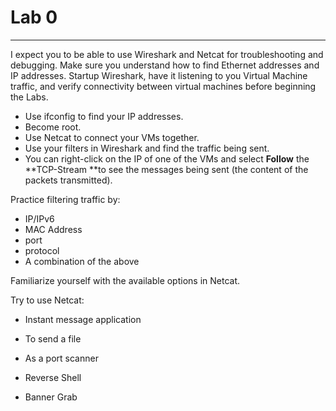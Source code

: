# **Lab 0**

---

I expect you to be able to use Wireshark and Netcat for troubleshooting and debugging. Make sure you understand how to find Ethernet addresses and IP addresses. Startup Wireshark, have it listening to you Virtual Machine traffic, and verify connectivity between virtual machines before beginning the Labs.

* Use ifconfig to find your IP addresses.
* Become root.
* Use Netcat to connect your VMs together. 
* Use your filters in Wireshark and find the traffic being sent. 
* You can right-click on the IP of one of the VMs and select **Follow** the **TCP-Stream **to see the messages being sent \(the content of the packets transmitted\).

Practice filtering traffic by:

* IP/IPv6
* MAC Address
* port
* protocol
* A combination of the above

Familiarize yourself with the available options in Netcat.

Try to use Netcat:

* Instant message application

* To send a file

* As a port scanner

* Reverse Shell

* Banner Grab



